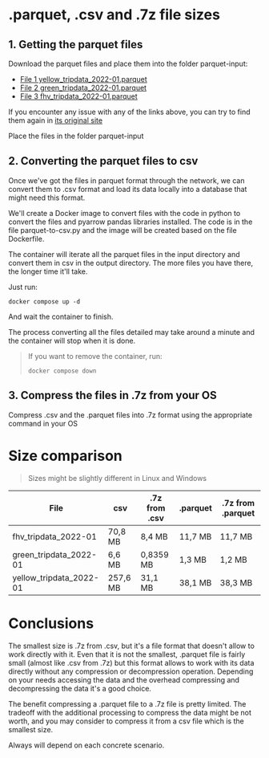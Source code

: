 # .parquet, .csv and .7z file sizes

## 1. Getting the parquet files

Download the parquet files and place them into the folder parquet-input:
* [File 1 yellow_tripdata_2022-01.parquet](https://d37ci6vzurychx.cloudfront.net/trip-data/yellow_tripdata_2022-01.parquet)
* [File 2 green_tripdata_2022-01.parquet](https://d37ci6vzurychx.cloudfront.net/trip-data/green_tripdata_2022-01.parquet)
* [File 3 fhv_tripdata_2022-01.parquet](https://d37ci6vzurychx.cloudfront.net/trip-data/fhv_tripdata_2022-01.parquet)

If you encounter any issue with any of the links above, you can try to find them again in [its original site](https://www.nyc.gov/site/tlc/about/tlc-trip-record-data.page)

Place the files in the folder parquet-input

## 2. Converting the parquet files to csv

Once we've got the files in parquet format through the network, we can convert them to .csv format and load its data locally into a database that might need this format.

We'll create a Docker image to convert files with the code in python to convert the files and pyarrow pandas libraries installed. The code is in the file parquet-to-csv.py and the image will be created based on the file Dockerfile.

The container will iterate all the parquet files in the input directory and convert them in csv in the output directory. The more files you have there, the longer time it'll take.

Just run:

```docker compose up -d```

And wait the container to finish.

The process converting all the files detailed may take around a minute and the container will stop when it is done.

>If you want to remove the container, run:
>
>```docker compose down```

## 3. Compress the files in .7z from your OS

Compress .csv and the .parquet files into .7z format using the appropriate command in your OS

# Size comparison

> Sizes might be slightly different in Linux and Windows

|File|csv|.7z from .csv|.parquet|.7z from .parquet|
|---|---|---|---|---|
fhv_tripdata_2022-01|70,8 MB|8,4 MB|11,7 MB|11,7 MB|
green_tripdata_2022-01|6,6 MB|0,8359 MB|1,3 MB|1,2 MB|
yellow_tripdata_2022-01|257,6 MB|31,1 MB|38,1 MB|38,3 MB|

# Conclusions

The smallest size is .7z from .csv, but it's a file format that doesn't allow to work directly with it. Even that it is not the smallest, .parquet file is fairly small (almost like .csv from .7z) but this format allows to work with its data directly without any compression or decompression operation. Depending on your needs accessing the data and the overhead compressing and decompressing the data it's a good choice.

The benefit compressing a .parquet file to a .7z file is pretty limited. The tradeoff with the additional processing to compress the data might be not worth, and you may consider to compress it from a csv file which is the smallest size.

Always will depend on each concrete scenario.